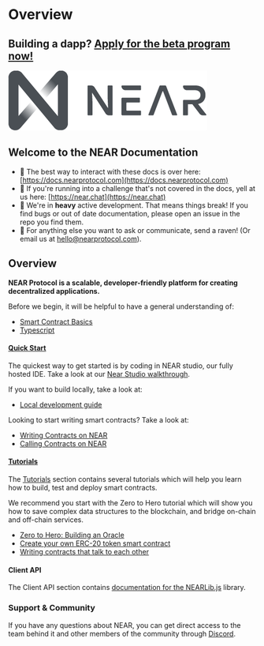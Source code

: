 # Overview

## Building a dapp? [Apply for the beta program now!](https://nearprotocol.com/beta/)

![](.gitbook/assets/gray_near_logo_md-1.png)

## Welcome to the NEAR Documentation

* 🙌 The best way to interact with these docs is over here: [https://docs.nearprotocol.com](https://docs.nearprotocol.com)
* 📣 If you're running into a challenge that's not covered in the docs, yell at us here: [https://near.chat](https://near.chat) 
* 🐞 We're in **heavy** active development. That means things break! If you find bugs or out of date documentation, please open an issue in the repo you find them.
* 🦆 For anything else you want to ask or communicate, send a raven! \(Or email us at hello@nearprotocol.com\).

## Overview

**NEAR Protocol is a scalable, developer-friendly platform for creating decentralized applications.**

Before we begin, it will be helpful to have a general understanding of:

* [Smart Contract Basics](prerequisites/the_basics.md)
* [Typescript](prerequisites/language-typescript.md)

#### [Quick Start](working-smart-contracts/)

The quickest way to get started is by coding in NEAR studio, our fully hosted IDE. Take a look at our [Near Studio walkthrough](quick-start/near-studio-ide.md).

If you want to build locally, take a look at:

* [Local development guide](quick-start/local-development.md)

Looking to start writing smart contracts? Take a look at:

* [Writing Contracts on NEAR](working-smart-contracts/writing-contracts.md)
* [Calling Contracts on NEAR](working-smart-contracts/calling-contracts.md)

#### [Tutorials](tutorials/)

The [Tutorials](tutorials/) section contains several tutorials which will help you learn how to build, test and deploy smart contracts.

We recommend you start with the Zero to Hero tutorial which will show you how to save complex data structures to the blockchain, and bridge on-chain and off-chain services.

* [Zero to Hero: Building an Oracle ](tutorials/zero-to-hero.md)
* [Create your own ERC-20 token smart contract](tutorials/token.md)
* [Writing contracts that talk to each other](tutorials/how-to-write-contracts-that-talk-to-each-other.md)

#### Client API

The Client API section contains [documentation for the NEARLib.js](api-documentation/nearlib.md) library.

### Support & Community

If you have any questions about NEAR, you can get direct access to the team behind it and other members of the community through [Discord](http://near.chat).

